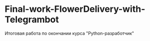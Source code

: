 # Final-work-FlowerDelivery-with-Telegrambot
Итоговая работа по окончании курса "Python-разработчик" 


